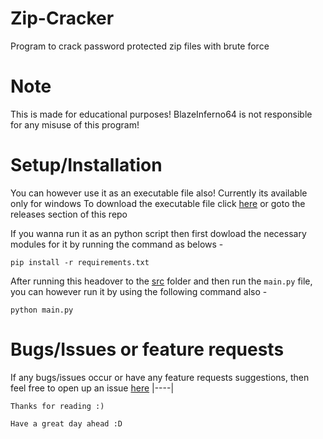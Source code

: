 # Zip-Cracker
Program to crack password protected zip files with brute force

# Note
This is made for educational purposes!
BlazeInferno64 is not responsible for any misuse of this program!

# Setup/Installation
You can however use it as an executable file also!
Currently its available only for windows
To download the executable file click <a href="https://github.com/BlazeInferno64/Zip-Cracker/releases/download/1.0.0/ZipCrack.exe">here</a> or goto the releases section of this repo


If you wanna run it as an python script then first dowload the necessary modules for it by running the command as belows -

```
pip install -r requirements.txt
```

After running this headover to the <a href="./src/">src</a> folder and then run the `main.py` file, you can however run it by using the following command also -

```
python main.py
```

# Bugs/Issues or feature requests
If any bugs/issues occur or have any feature requests suggestions, then feel free to open up an issue <a href="https://github.com/BlazeInferno64/Zip-Cracker/issues">here</a>
|----|


`Thanks for reading :)`

`Have a great day ahead :D`
